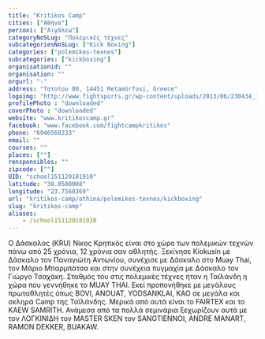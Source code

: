 ```yaml
---
title: "Kritikos Camp"
cities: ["Αθήνα"]
perioxi: ["Αιγάλεω"]
categoryNoSLug: "Πολεμικές τέχνες"
subcategoriesNoSLug: ["Kick Boxing"]
categories: ["polemikes-texnes"]
subcategories: ["kickboxing"]
organisationid: ""
organisation: ""
orgurl: "-"
address: "Τατοϊου 80, 14451 Metamórfosi, Greece"
logoimg: "http://www.fightsports.gr/wp-content/uploads/2013/06/230434_105156882905360_3024260_n.jpg"
profilePhoto : "downloaded"
coverPhoto : "downloaded"
website: "www.kritikoscamp.gr"
facebook: "www.facebook.com/fightcampkritikos"
phone: "6946560233"
email: ""
courses: ""
places: [""]
rensponsibles: ""
zipcode: [""]
UID: "school151120181910"
latitude: "38.0588008"
longitude: "23.7560369"
url: "kritikos-camp/athina/polemikes-texnes/kickboxing"
slug: "kritikos-camp"
aliases:
    - /school151120181910
---
```





Ο Δάσκαλος (KRU) Νίκος Κρητικός είναι στο χώρο των πολεμικών τεχνών πάνω από 25 χρόνια, 12 χρόνια σαν αθλητής. Ξεκίνησε Kiokusin με Δάσκαλο τον Παναγιώτη Αντωνίου, συνέχισε με Δάσκαλο στο Muay Thai, τον Μάριο Μπαρμπάτσα και στην συνέχεια πυγμαχία με Δάσκαλο τον Γιώργο Τσαχάκη. Σταθμός του στις πολεμικές τέχνες ήταν η Ταϊλάνδη η χώρα που γεννήθηκε το MUAY THAI. Εκεί προπονήθηκε με μεγάλους πρωταθλητές όπως BOVI, ANOUAT, YODSANKLAI, ΚΑΟ σε μεγάλα και σκληρά Camp της Ταϊλάνδης. Μερικά από αυτά είναι το FAIRTEX και το KAEW SAMRITH. Ανάμεσα από τα πολλά σεμινάρια ξεχωρίζουν αυτά με τον ΛΟΓΚΙΝΙΔΗ τον MASTER SKEN τον SANGTIENNOI, ANDRE MANART, RAMON DEKKER, BUAKAW.